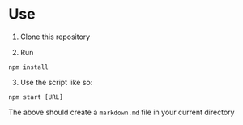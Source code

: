 # Use
1. Clone this repository  

2. Run 
```
npm install
```

3. Use the script like so:

```
npm start [URL]
```

The above should create a `markdown.md` file in your current directory
